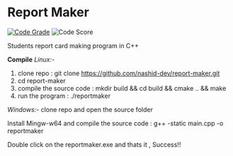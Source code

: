 # Report Maker

[![Code Grade](https://www.code-inspector.com/project/15211/status/svg)](https://frontend.code-inspector.com/public/project/15211/report-maker/dashboard)
![Code Score](https://www.code-inspector.com/project/15211/score/svg)

Students report card making program in C++

**Compile**
*Linux:-*
1. clone repo : git clone https://github.com/nashid-dev/report-maker.git
2. cd report-maker
3. compile the source code : mkdir build && cd build && cmake .. && make
4. run the program : ./reportmaker

*Windows:-*
clone repo and open the source folder

Install Mingw-w64 and compile the source code : g++ -static main.cpp -o reportmaker

Double click on the reportmaker.exe and thats it , Success!!

